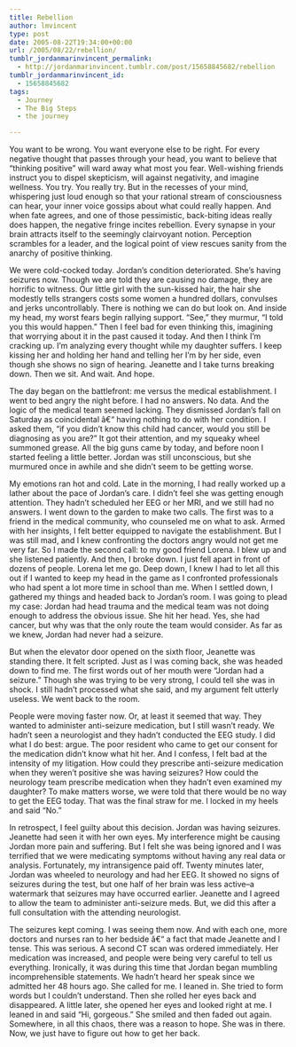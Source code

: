 ```yaml
---
title: Rebellion
author: lmvincent
type: post
date: 2005-08-22T19:34:00+00:00
url: /2005/08/22/rebellion/
tumblr_jordanmarinvincent_permalink:
  - http://jordanmarinvincent.tumblr.com/post/15658845682/rebellion
tumblr_jordanmarinvincent_id:
  - 15658845682
tags:
  - Journey
  - The Big Steps
  - the journey

---
```

You want to be wrong. You want everyone else to be right. For every negative thought that passes through your head, you want to believe that “thinking positive” will ward away what most you fear. Well-wishing friends instruct you to dispel skepticism, will against negativity, and imagine wellness. You try. You really try. But in the recesses of your mind, whispering just loud enough so that your rational stream of consciousness can hear, your inner voice gossips about what could really happen. And when fate agrees, and one of those pessimistic, back-biting ideas really does happen, the negative fringe incites rebellion. Every synapse in your brain attracts itself to the seemingly clairvoyant notion. Perception scrambles for a leader, and the logical point of view rescues sanity from the anarchy of positive thinking.<!--more-->

We were cold-cocked today. Jordan’s condition deteriorated. She’s having seizures now. Though we are told they are causing no damage, they are horrific to witness. Our little girl with the sun-kissed hair, the hair she modestly tells strangers costs some women a hundred dollars, convulses and jerks uncontrollably. There is nothing we can do but look on. And inside my head, my worst fears begin rallying support. “See,” they murmur, “I told you this would happen.” Then I feel bad for even thinking this, imagining that worrying about it in the past caused it today. And then I think I’m cracking up. I’m analyzing every thought while my daughter suffers. I keep kissing her and holding her hand and telling her I’m by her side, even though she shows no sign of hearing. Jeanette and I take turns breaking down. Then we sit. And wait. And hope.<a name="more"></a>

The day began on the battlefront: me versus the medical establishment. I went to bed angry the night before. I had no answers. No data. And the logic of the medical team seemed lacking. They dismissed Jordan’s fall on Saturday as coincidental â€“ having nothing to do with her condition. I asked them, “if you didn’t know this child had cancer, would you still be diagnosing as you are?” It got their attention, and my squeaky wheel summoned grease. All the big guns came by today, and before noon I started feeling a little better. Jordan was still unconscious, but she murmured once in awhile and she didn’t seem to be getting worse.

My emotions ran hot and cold. Late in the morning, I had really worked up a lather about the pace of Jordan’s care. I didn’t feel she was getting enough attention. They hadn’t scheduled her EEG or her MRI, and we still had no answers. I went down to the garden to make two calls. The first was to a friend in the medical community, who counseled me on what to ask. Armed with her insights, I felt better equipped to navigate the establishment. But I was still mad, and I knew confronting the doctors angry would not get me very far. So I made the second call: to my good friend Lorena. I blew up and she listened patiently. And then, I broke down. I just fell apart in front of dozens of people. Lorena let me go. Deep down, I knew I had to let all this out if I wanted to keep my head in the game as I confronted professionals who had spent a lot more time in school than me. When I settled down, I gathered my things and headed back to Jordan’s room. I was going to plead my case: Jordan had head trauma and the medical team was not doing enough to address the obvious issue. She hit her head. Yes, she had cancer, but why was that the only route the team would consider. As far as we knew, Jordan had never had a seizure.

But when the elevator door opened on the sixth floor, Jeanette was standing there. It felt scripted. Just as I was coming back, she was headed down to find me. The first words out of her mouth were “Jordan had a seizure.” Though she was trying to be very strong, I could tell she was in shock. I still hadn’t processed what she said, and my argument felt utterly useless. We went back to the room.

People were moving faster now. Or, at least it seemed that way. They wanted to administer anti-seizure medication, but I still wasn’t ready. We hadn’t seen a neurologist and they hadn’t conducted the EEG study. I did what I do best: argue. The poor resident who came to get our consent for the medication didn’t know what hit her. And I confess, I felt bad at the intensity of my litigation. How could they prescribe anti-seizure medication when they weren’t positive she was having seizures? How could the neurology team prescribe medication when they hadn’t even examined my daughter? To make matters worse, we were told that there would be no way to get the EEG today. That was the final straw for me. I locked in my heels and said “No.”

In retrospect, I feel guilty about this decision. Jordan was having seizures. Jeanette had seen it with her own eyes. My interference might be causing Jordan more pain and suffering. But I felt she was being ignored and I was terrified that we were medicating symptoms without having any real data or analysis. Fortunately, my intransigence paid off. Twenty minutes later, Jordan was wheeled to neurology and had her EEG. It showed no signs of seizures during the test, but one half of her brain was less active&#8211;a watermark that seizures may have occurred earlier. Jeanette and I agreed to allow the team to administer anti-seizure meds. But, we did this after a full consultation with the attending neurologist.

The seizures kept coming. I was seeing them now. And with each one, more doctors and nurses ran to her bedside â€“ a fact that made Jeanette and I tense. This was serious. A second CT scan was ordered immediately. Her medication was increased, and people were being very careful to tell us everything. Ironically, it was during this time that Jordan began mumbling incomprehensible statements. We hadn’t heard her speak since we admitted her 48 hours ago. She called for me. I leaned in. She tried to form words but I couldn’t understand. Then she rolled her eyes back and disappeared. A little later, she opened her eyes and looked right at me. I leaned in and said “Hi, gorgeous.” She smiled and then faded out again. Somewhere, in all this chaos, there was a reason to hope. She was in there. Now, we just have to figure out how to get her back.

<div class="blogger-post-footer">
  <img loading="lazy" src="https://blogger.googleusercontent.com/tracker/9039099668816362935-6403387207345357252?l=jordansjourney2.blogspot.com" alt="" width="1" height="1" />
</div>